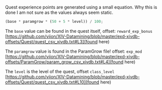 Quest experience points are generated using a small equation. Why this is done I am not sure as the values always seem static.

```js
(base * paramgrow * (50 + 5 * level)) / 100;
```

The `base` value can be found in the quest itself, offset: `reward_exp_bonus` [https://github.com/viion/XIV-Datamining/blob/master/exd-xivdb-offsets/Quest/quest_csv_xivdb.txt#L3](found here)

The `paramgrow` value is found in the ParamGrow file! offset: `exp_mod` [https://github.com/viion/XIV-Datamining/blob/master/exd-xivdb-offsets/ParamGrow/param_grow_csv_xivdb.txt#L4](found here)

The `level` is the level of the quest, offset `class_level` [https://github.com/viion/XIV-Datamining/blob/master/exd-xivdb-offsets/Quest/quest_csv_xivdb.txt#L10](found here)